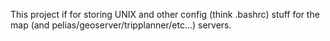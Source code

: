 This project if for storing UNIX and other config (think .bashrc) stuff for the map (and pelias/geoserver/tripplanner/etc...) servers.


